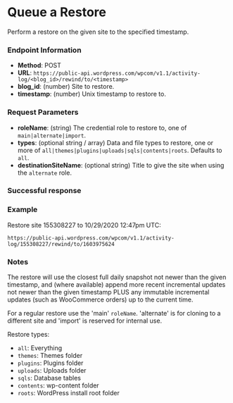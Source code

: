 # Queue a Restore

Perform a restore on the given site to the specified timestamp.

### Endpoint Information

- __Method__: POST
- __URL__: `https://public-api.wordpress.com/wpcom/v1.1/activity-log/<blog_id>/rewind/to/<timestamp>`
- __blog_id__: (number) Site to restore.
- __timestamp__: (number) Unix timestamp to restore to.

### Request Parameters

- __roleName__: (string) The credential role to restore to, one of `main|alternate|import`.
- __types__: (optional string / array) Data and file types to restore, one or more of `all|themes|plugins|uploads|sqls|contents|roots`. Defaults to `all`.
- __destinationSiteName__: (optional string) Title to give the site when using the `alternate` role.

### Successful response

### Example

Restore site 155308227 to 10/29/2020 12:47pm UTC:

`https://public-api.wordpress.com/wpcom/v1.1/activity-log/155308227/rewind/to/1603975624`

### Notes

The restore will use the closest full daily snapshot not newer than the given timestamp, and (where available) append more recent incremental updates not newer than the given timestamp PLUS any immutable incremental updates (such as WooCommerce orders) up to the current time.

For a regular restore use the 'main' `roleName`. 'alternate' is for cloning to a different site and 'import' is reserved for internal use.

Restore types:
- `all`: Everything
- `themes`: Themes folder
- `plugins`: Plugins folder
- `uploads`: Uploads folder
- `sqls`: Database tables
- `contents`: wp-content folder
- `roots`: WordPress install root folder

